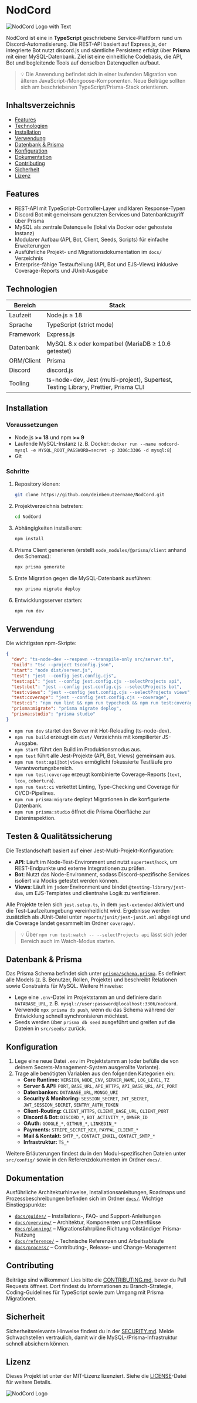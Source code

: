 # NodCord

![NodCord Logo with Text](https://github.com/user-attachments/assets/f13e96c2-4dff-48f9-8da0-c2acfd49c09b)

NodCord ist eine in **TypeScript** geschriebene Service-Plattform rund um Discord-Automatisierung. Die REST-API basiert auf Express.js, der integrierte Bot nutzt discord.js und sämtliche Persistenz erfolgt über **Prisma** mit einer MySQL-Datenbank. Ziel ist eine einheitliche Codebasis, die API, Bot und begleitende Tools auf denselben Datenquellen aufbaut.

> 💡 Die Anwendung befindet sich in einer laufenden Migration von älteren JavaScript-/Mongoose-Komponenten. Neue Beiträge sollten sich am beschriebenen TypeScript/Prisma-Stack orientieren.

## Inhaltsverzeichnis

- [Features](#features)
- [Technologien](#technologien)
- [Installation](#installation)
- [Verwendung](#verwendung)
- [Datenbank & Prisma](#datenbank--prisma)
- [Konfiguration](#konfiguration)
- [Dokumentation](#dokumentation)
- [Contributing](#contributing)
- [Sicherheit](#sicherheit)
- [Lizenz](#lizenz)

## Features

- REST-API mit TypeScript-Controller-Layer und klaren Response-Typen
- Discord Bot mit gemeinsam genutzten Services und Datenbankzugriff über Prisma
- MySQL als zentrale Datenquelle (lokal via Docker oder gehostete Instanz)
- Modularer Aufbau (API, Bot, Client, Seeds, Scripts) für einfache Erweiterungen
- Ausführliche Projekt- und Migrationsdokumentation im `docs/` Verzeichnis
- Enterprise-fähige Testaufteilung (API, Bot und EJS-Views) inklusive Coverage-Reports und JUnit-Ausgabe

## Technologien

| Bereich         | Stack                                                                 |
| --------------- | --------------------------------------------------------------------- |
| Laufzeit        | Node.js ≥ 18                                                           |
| Sprache         | TypeScript (strict mode)                                              |
| Framework       | Express.js                                                             |
| Datenbank       | MySQL 8.x oder kompatibel (MariaDB ≥ 10.6 getestet)                    |
| ORM/Client      | Prisma                                                                |
| Discord         | discord.js                                                             |
| Tooling         | ts-node-dev, Jest (multi-project), Supertest, Testing Library, Prettier, Prisma CLI |

## Installation

### Voraussetzungen

- Node.js **>= 18** und npm **>= 9**
- Laufende MySQL-Instanz (z. B. Docker: `docker run --name nodcord-mysql -e MYSQL_ROOT_PASSWORD=secret -p 3306:3306 -d mysql:8`)
- Git

### Schritte

1. Repository klonen:
   ```bash
   git clone https://github.com/deinbenutzername/NodCord.git
   ```
2. Projektverzeichnis betreten:
   ```bash
   cd NodCord
   ```
3. Abhängigkeiten installieren:
   ```bash
   npm install
   ```
4. Prisma Client generieren (erstellt `node_modules/@prisma/client` anhand des Schemas):
   ```bash
   npx prisma generate
   ```
5. Erste Migration gegen die MySQL-Datenbank ausführen:
   ```bash
   npx prisma migrate deploy
   ```
6. Entwicklungsserver starten:
   ```bash
   npm run dev
   ```

## Verwendung

Die wichtigsten npm-Skripte:

```json
{
  "dev": "ts-node-dev --respawn --transpile-only src/server.ts",
  "build": "tsc --project tsconfig.json",
  "start": "node dist/server.js",
  "test": "jest --config jest.config.cjs",
  "test:api": "jest --config jest.config.cjs --selectProjects api",
  "test:bot": "jest --config jest.config.cjs --selectProjects bot",
  "test:views": "jest --config jest.config.cjs --selectProjects views",
  "test:coverage": "jest --config jest.config.cjs --coverage",
  "test:ci": "npm run lint && npm run typecheck && npm run test:coverage",
  "prisma:migrate": "prisma migrate deploy",
  "prisma:studio": "prisma studio"
}
```

- `npm run dev` startet den Server mit Hot-Reloading (ts-node-dev).
- `npm run build` erzeugt ein `dist/` Verzeichnis mit kompilierter JS-Ausgabe.
- `npm start` führt den Build im Produktionsmodus aus.
- `npm test` führt alle Jest-Projekte (API, Bot, Views) gemeinsam aus.
- `npm run test:api|bot|views` ermöglicht fokussierte Testläufe pro Verantwortungsbereich.
- `npm run test:coverage` erzeugt kombinierte Coverage-Reports (`text`, `lcov`, `cobertura`).
- `npm run test:ci` verkettet Linting, Type-Checking und Coverage für CI/CD-Pipelines.
- `npm run prisma:migrate` deployt Migrationen in die konfigurierte Datenbank.
- `npm run prisma:studio` öffnet die Prisma Oberfläche zur Dateninspektion.

## Testen & Qualitätssicherung

Die Testlandschaft basiert auf einer Jest-Multi-Projekt-Konfiguration:

- **API**: Läuft im Node-Test-Environment und nutzt `supertest`/`nock`, um REST-Endpunkte und externe Integrationen zu prüfen.
- **Bot**: Nutzt das Node-Environment, sodass Discord-spezifische Services isoliert via Mocks getestet werden können.
- **Views**: Läuft im `jsdom`-Environment und bindet `@testing-library/jest-dom`, um EJS-Templates und clientnahe Logik zu verifizieren.

Alle Projekte teilen sich `jest.setup.ts`, in dem `jest-extended` aktiviert und die Test-Laufzeitumgebung vereinheitlicht wird. Ergebnisse werden zusätzlich als JUnit-Datei unter `reports/junit/jest-junit.xml` abgelegt und die Coverage landet gesammelt im Ordner `coverage/`.

> 💡 Über `npm run test:watch -- --selectProjects api` lässt sich jeder Bereich auch im Watch-Modus starten.

## Datenbank & Prisma

Das Prisma Schema befindet sich unter [`prisma/schema.prisma`](./prisma/schema.prisma). Es definiert alle Models (z. B. Benutzer, Rollen, Projekte) und beschreibt Relationen sowie Constraints für MySQL. Weitere Hinweise:

- Lege eine `.env`-Datei im Projektstamm an und definiere darin `DATABASE_URL`, z. B. `mysql://user:password@localhost:3306/nodcord`.
- Verwende `npx prisma db push`, wenn du das Schema während der Entwicklung schnell synchronisieren möchtest.
- Seeds werden über `prisma db seed` ausgeführt und greifen auf die Dateien in `src/seeds/` zurück.

## Konfiguration

1. Lege eine neue Datei `.env` im Projektstamm an (oder befülle die von deinem Secrets-Management-System ausgerollte Variante).
2. Trage alle benötigten Variablen aus den folgenden Kategorien ein:
   - **Core Runtime:** `VERSION`, `NODE_ENV`, `SERVER_NAME`, `LOG_LEVEL`, `TZ`
   - **Server & API:** `PORT`, `BASE_URL`, `API_HTTPS`, `API_BASE_URL`, `API_PORT`
   - **Datenbanken:** `DATABASE_URL`, `MONGO_URI`
   - **Security & Monitoring:** `SESSION_SECRET`, `JWT_SECRET`, `JWT_SESSION_SECRET`, `SENTRY_AUTH_TOKEN`
   - **Client-Routing:** `CLIENT_HTTPS`, `CLIENT_BASE_URL`, `CLIENT_PORT`
   - **Discord & Bot:** `DISCORD_*`, `BOT_ACTIVITY_*`, `OWNER_ID`
   - **OAuth:** `GOOGLE_*`, `GITHUB_*`, `LINKEDIN_*`
   - **Payments:** `STRIPE_SECRET_KEY`, `PAYPAL_CLIENT_*`
   - **Mail & Kontakt:** `SMTP_*`, `CONTACT_EMAIL`, `CONTACT_SMTP_*`
   - **Infrastruktur:** `TS_*`

Weitere Erläuterungen findest du in den Modul-spezifischen Dateien unter `src/config/` sowie in den Referenzdokumenten im Ordner `docs/`.

## Dokumentation

Ausführliche Architekturhinweise, Installationsanleitungen, Roadmaps und Prozessbeschreibungen befinden sich im Ordner [`docs/`](./docs). Wichtige Einstiegspunkte:

- [`docs/guides/`](./docs/guides) – Installations-, FAQ- und Support-Anleitungen
- [`docs/overview/`](./docs/overview) – Architektur, Komponenten und Datenflüsse
- [`docs/planning/`](./docs/planning) – Migrationsfahrpläne Richtung vollständiger Prisma-Nutzung
- [`docs/reference/`](./docs/reference) – Technische Referenzen und Arbeitsabläufe
- [`docs/process/`](./docs/process) – Contributing-, Release- und Change-Management

## Contributing

Beiträge sind willkommen! Lies bitte die [CONTRIBUTING.md](./CONTRIBUTING.md), bevor du Pull Requests öffnest. Dort findest du Informationen zu Branch-Strategie, Coding-Guidelines für TypeScript sowie zum Umgang mit Prisma Migrationen.

## Sicherheit

Sicherheitsrelevante Hinweise findest du in der [SECURITY.md](./SECURITY.md). Melde Schwachstellen vertraulich, damit wir die MySQL-/Prisma-Infrastruktur schnell absichern können.

## Lizenz

Dieses Projekt ist unter der MIT-Lizenz lizenziert. Siehe die [LICENSE](./LICENSE)-Datei für weitere Details.

![NodCord Logo](https://imgur.com/dCl3Q6H.png)
